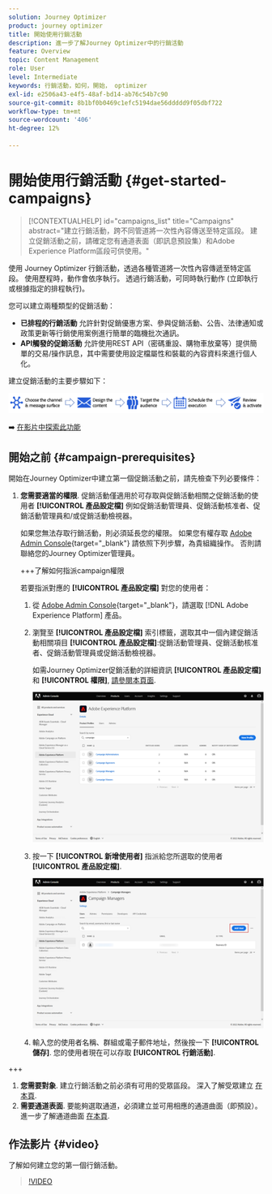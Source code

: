 ```yaml
---
solution: Journey Optimizer
product: journey optimizer
title: 開始使用行銷活動
description: 進一步了解Journey Optimizer中的行銷活動
feature: Overview
topic: Content Management
role: User
level: Intermediate
keywords: 行銷活動，如何，開始， optimizer
exl-id: e2506a43-e4f5-48af-bd14-ab76c54b7c90
source-git-commit: 8b1bf0b0469c1efc5194dae56ddddd9f05dbf722
workflow-type: tm+mt
source-wordcount: '406'
ht-degree: 12%

---
```


# 開始使用行銷活動 {#get-started-campaigns}

>[!CONTEXTUALHELP]
>id="campaigns_list"
>title="Campaigns"
>abstract="建立行銷活動，跨不同管道將一次性內容傳送至特定區段。 建立促銷活動之前，請確定您有通道表面（即訊息預設集）和Adobe Experience Platform區段可供使用。"

使用 Journey Optimizer 行銷活動，透過各種管道將一次性內容傳遞至特定區段。 使用歷程時，動作會依序執行。 透過行銷活動，可同時執行動作 (立即執行或根據指定的排程執行)。

您可以建立兩種類型的促銷活動：

* **已排程的行銷活動** 允許針對促銷優惠方案、參與促銷活動、公告、法律通知或政策更新等行銷使用案例進行簡單的臨機批次通訊。
* **API觸發的促銷活動** 允許使用REST API（密碼重設、購物車放棄等）提供簡單的交易/操作訊息，其中需要使用設定檔屬性和裝載的內容資料來進行個人化。

建立促銷活動的主要步驟如下：

![](assets/create-campaign-process.png)

➡️ [在影片中探索此功能](#video)

## 開始之前 {#campaign-prerequisites}

開始在Journey Optimizer中建立第一個促銷活動之前，請先檢查下列必要條件：

1. **您需要適當的權限**. 促銷活動僅適用於可存取與促銷活動相關之促銷活動的使用者 **[!UICONTROL 產品設定檔]** 例如促銷活動管理員、促銷活動核准者、促銷活動管理員和/或促銷活動檢視器。

   如果您無法存取行銷活動，則必須延長您的權限。 如果您有權存取 [Adobe Admin Console](https://adminconsole.adobe.com/){target="_blank"} 請依照下列步驟，為貴組織操作。 否則請聯絡您的Journey Optimizer管理員。

   +++了解如何指派campaign權限

   若要指派對應的 **[!UICONTROL 產品設定檔]** 對您的使用者：

   1. 從 [Adobe Admin Console](https://adminconsole.adobe.com/){target="_blank"}，請選取 [!DNL Adobe Experience Platform] 產品。

   1. 瀏覽至 **[!UICONTROL 產品設定檔]** 索引標籤，選取其中一個內建促銷活動相關項目 **[!UICONTROL 產品設定檔]**:促銷活動管理員、促銷活動核准者、促銷活動管理員或促銷活動檢視器。

      如需Journey Optimizer促銷活動的詳細資訊 **[!UICONTROL 產品設定檔]** 和 **[!UICONTROL 權限]**, [請參閱本頁面](../administration/ootb-product-profiles.md).

      ![](assets/do-not-localize/admin_1.png)

   1. 按一下 **[!UICONTROL 新增使用者]** 指派給您所選取的使用者 **[!UICONTROL 產品設定檔]**.

      ![](assets/do-not-localize/admin_2.png)

   1. 輸入您的使用者名稱、群組或電子郵件地址，然後按一下 **[!UICONTROL 儲存]**.
   您的使用者現在可以存取 **[!UICONTROL 行銷活動]**.

+++

1. **您需要對象**. 建立行銷活動之前必須有可用的受眾區段。 深入了解受眾建立 [在本頁](../segment/about-segments.md).
1. **需要通道表面**. 要能夠選取通道，必須建立並可用相應的通道曲面（即預設）。 進一步了解通道曲面 [在本頁](../configuration/channel-surfaces.md).

## 作法影片 {#video}

了解如何建立您的第一個行銷活動。

>[!VIDEO](https://video.tv.adobe.com/v/346680?quality=12)

